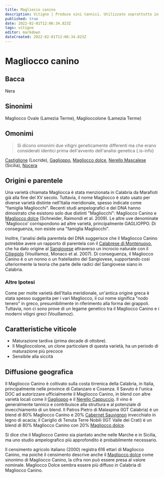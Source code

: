 ```yaml
---
title: Magliocco canino
description: Vitigno | Produce vini tannici. Utilizzato soprattutto in blend in Calabria.
published: true
date: 2022-02-01T12:06:34.823Z
tags: vitigno
editor: markdown
dateCreated: 2022-02-01T12:06:34.823Z
---
```


# Magliocco canino

## Bacca
Nera

## Sinonimi
Magliocco Ovale (Lamezia Terme), Maglioccolone (Lamezia Terme)


## Omonimi
> Si dicono omonimi due vitigni geneticamente differenti ma che erano considerati identici prima dell'avvento dell'analisi genetica
{.is-info}

[Castiglione](/vitigni/Italia/castiglione) (Locride), [Gaglioppo](/vitigni/Italia/gaglioppo), [Magliocco dolce](/vitigni/Italia/magliocco-dolce), [Nerello Mascalese](/vitigni/Italia/nerello-mascalese) (Sicilia), [Nocera](/vitigni/Italia/nocera)

## Origini e parentele
Una varietà chiamata Magliocca è stata menzionata in Calabria da Marafioti già alla fine del XV secolo. Tuttavia, il nome Magliocco è stato usato per diverse varietà distinte nell'Italia meridionale, spesso indicate come "famiglia Magliocchi". Recenti studi ampelografici e del DNA hanno dimostrato che esistono solo due distinti "Magliocchi": Magliocco Canino e [Magliocco dolce](/vitigni/Italia/magliocco-dolce) (Schneider, Raimondi et al. 2009). Le altre uve denominate 'Magliocco' corrispondono ad altre varietà, principalmente GAGLIOPPO. Di conseguenza, non esiste una "famiglia Magliocchi".

Inoltre, l'analisi della parentela del DNA suggerisce che il Magliocco Canino potrebbe avere un rapporto di parentela con il [Calabrese di Montenuovo](/vitigni/Italia/calabrese-di-montenuovo), che ha dato origine al [Sangiovese](/vitigni/Italia/sangiovese) attraverso un incrocio naturale con il [Ciliegiolo](/vitigni/Italia/ciliegiolo) (Vouillamoz, Monaco et al. 2007). Di conseguenza, il Magliocco Canino è o un nonno o un fratellastro del Sangiovese, supportando così ulteriormente la teoria che parte delle radici del Sangiovese siano in Calabria.

### Altre Ipotesi

Come per molte varietà dell'Italia meridionale, un'antica origine greca è stata spesso suggerita per i vari Magliocco, il cui nome significa "nodo tenero" in greco, presumibilmente in riferimento alla forma dei grappoli. Tuttavia, non ci sono prove di un legame genetico tra il Magliocco Canino e i moderni vitigni greci (Vouillamoz).

## Caratteristiche viticole
- Maturazione tardiva (prima decade di ottobre). 
- Il Maglioccolone, un clone particolare di questa varietà, ha un periodo di maturazione più precoce
- Sensibile alla siccità


## Diffusione geografica

Il Magliocco Canino è coltivato sulla costa tirrenica della Calabria, in Italia, principalmente nelle province di Catanzaro e Cosenza. Il Savuto è l'unica DOC ad autorizzare ufficialmente il Magliocco Canino, in blend con altre varietà locali come il [Gaglioppo](/vitigni/Italia/gaglioppo) e il [Nerello Cappuccio](/vitigni/Italia/nerello-cappuccio). Il vino è generalmente tannico e contribuisce alla struttura e al potenziale di invecchiamento di un blend. Il Patros Pietro di Malaspina (IGT Calabria) è un blend di 80% Magliocco Canino e 20% [Cabernet Sauvignon](/vitigni/Francia/cabernet-sauvignon) invecchiato in legno di acacia; il Cariglio di Tenuta Terre Nobili (IGT Valle dei Crati) è un blend di 80% Magliocco Canino con 20% [Magliocco dolce](/vitigni/Italia/magliocco-dolce).

Si dice che il Magliocco Canino sia piantato anche nelle Marche e in Sicilia, ma uno studio ampelografico più approfondito è probabilmente necessario.

Il censimento agricolo italiano (2000) registra 616 ettari di Magliocco Canino, ma poiché il censimento descrive anche il [Magliocco dolce](/vitigni/Italia/magliocco-dolce) come sinonimo di Magliocco Canino, la cifra non può essere presa al valore nominale. Magliocco Dolce sembra essere più diffuso in Calabria di Magliocco Canino.
